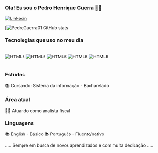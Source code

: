 ### Ola! Eu sou o Pedro Henrique Guerra 🧑‍💻

[![Linkedin](https://img.shields.io/badge/LinkedIn-0077B5?style=for-the-badge&logo=linkedin&logoColor=white)](https://www.linkedin.com/in/pedro-henrique-guerra-19937a1a2)


[![PedroGuerra01 GitHub stats](https://github-readme-stats.vercel.app/api?username=PedroGuerra01&show_icons=true&theme=dracula)

### Tecnologias que uso no meu dia

<div style="display: inline_block"><br/>

  <img align= "center" alt="HTML5" src="https://img.shields.io/badge/HTML-239120?style=for-the-badge&logo=html5&logoColor=white"/>
  <img align= "center" alt="HTML5" src="https://img.shields.io/badge/CSS-239120?&style=for-the-badge&logo=css3&logoColor=white"/>
  <img align= "center" alt="HTML5" src="https://img.shields.io/badge/Python-14354C?style=for-the-badge&logo=python&logoColor=white"/>
  <img align= "center" alt="HTML5" src="https://img.shields.io/badge/Java-ED8B00?style=for-the-badge&logo=openjdk&logoColor=white"/>
  <img align= "center" alt="HTML5" src="https://img.shields.io/badge/Microsoft_Excel-217346?style=for-the-badge&logo=microsoft-excel&logoColor=white"/>
  
</div><br/>

### Estudos
📚 Cursando: Sistema da  informação - Bacharelado

### Área atual 
👨‍💻 Atuando como analista fiscal

### Linguagens
📚 English - Básico
📚 Português - Fluente/nativo

..... Sempre em busca de novos aprendizados e com muita dedicação .....




